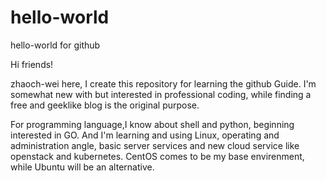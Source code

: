 # hello-world
hello-world for github

Hi friends!

zhaoch-wei here, I create this repository for learning the github Guide.
I'm somewhat new with but interested in professional coding, while finding a free and geeklike blog is the original purpose.

For programming language,I know about shell and python, beginning interested in GO. And I'm learning and using Linux, operating and administration angle, basic server services and new cloud service like openstack and kubernetes. CentOS comes to be my base envirenment, while Ubuntu will be an alternative.
